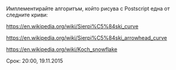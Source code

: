 Имплементирайте алгоритъм, който рисува с Postscript една от следните криви:

https://en.wikipedia.org/wiki/Sierpi%C5%84ski_curve

https://en.wikipedia.org/wiki/Sierpi%C5%84ski_arrowhead_curve

https://en.wikipedia.org/wiki/Koch_snowflake



Срок: 20:00, 19.11.2015
